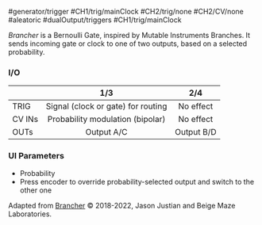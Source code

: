 #generator/trigger #CH1/trig/mainClock #CH2/trig/none #CH2/CV/none #aleatoric #dualOutput/triggers #CH1/trig/mainClock 

*Brancher* is a Bernoulli Gate, inspired by Mutable Instruments Branches. It sends incoming gate or clock to one of two outputs, based on a selected probability.

### I/O

|        |                1/3                 |    2/4     |
| ------ | :--------------------------------: | :--------: |
| TRIG   | Signal (clock or gate) for routing | No effect  |
| CV INs |  Probability modulation (bipolar)  | No effect  |
| OUTs   |             Output A/C             | Output B/D |

### UI Parameters
* Probability
* Press encoder to override probability-selected output and switch to the other one


Adapted from [Brancher](https://github.com/Chysn/O_C-HemisphereSuite/wiki/Brancher) © 2018-2022, Jason Justian and Beige Maze Laboratories. 

